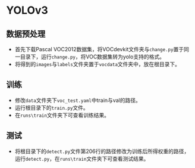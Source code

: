 # YOLOv3

## 数据预处理
* 首先下载Pascal VOC2012数据集，将VOCdevkit文件夹与`change.py`置于同一目录下，运行`change.py`，将VOC数据集转为yolo支持的格式。
* 将得到的`images`与`labels`文件夹置于`vocdata`文件夹中，放在根目录下。

## 训练
* 修改`data`文件夹下`voc_test.yaml`中train与val的路径。
* 运行根目录下的`train.py`文件。
* 在`runs\train`文件夹下可查看训练结果。

## 测试
* 将根目录下的`detect.py`文件第206行的路径修改为训练后所得权重的路径，运行`detect.py`，在`runs\train`文件夹下可查看测试结果。